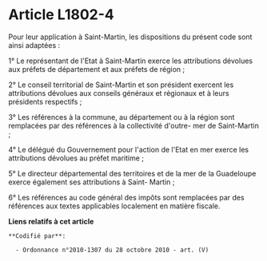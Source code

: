 # Article L1802-4

Pour leur application à Saint-Martin, les dispositions du présent code sont ainsi adaptées :

1° Le représentant de l'Etat à Saint-Martin exerce les attributions dévolues aux préfets de département et aux préfets de
région ;

2° Le conseil territorial de Saint-Martin et son président exercent les attributions dévolues aux conseils généraux et
régionaux et à leurs présidents respectifs ;

3° Les références à la commune, au département ou à la région sont remplacées par des références à la collectivité d'outre-
mer de Saint-Martin ;

4° Le délégué du Gouvernement pour l'action de l'Etat en mer exerce les attributions dévolues au préfet maritime ;

5° Le directeur départemental des territoires et de la mer de la Guadeloupe exerce également ses attributions à Saint-
Martin ;

6° Les références au code général des impôts sont remplacées par des références aux textes applicables localement en matière
fiscale.

**Liens relatifs à cet article**

	**Codifié par**:

	  - Ordonnance n°2010-1307 du 28 octobre 2010 - art. (V)
